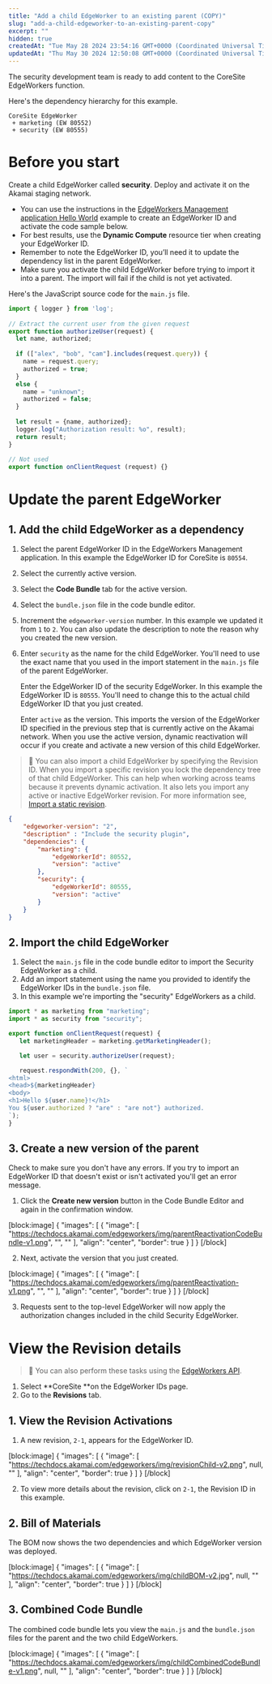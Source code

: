 ```yaml
---
title: "Add a child EdgeWorker to an existing parent (COPY)"
slug: "add-a-child-edgeworker-to-an-existing-parent-copy"
excerpt: ""
hidden: true
createdAt: "Tue May 28 2024 23:54:16 GMT+0000 (Coordinated Universal Time)"
updatedAt: "Thu May 30 2024 12:50:08 GMT+0000 (Coordinated Universal Time)"
---
```

The security development team is ready to add content to the CoreSite EdgeWorkers function.

Here's the dependency hierarchy for this example.

```
CoreSite EdgeWorker
 + marketing (EW 80552)
 + security (EW 80555)
```

# Before you start

Create a child EdgeWorker called **security**. Deploy and activate it on the Akamai staging network. 

- You can use the instructions in the [EdgeWorkers Management application Hello World](doc:hello-world-edgeworkers-management-application) example to create an EdgeWorker ID and activate the code sample below.
- For best results, use the **Dynamic Compute** resource tier when creating your EdgeWorker ID.
- Remember to note the EdgeWorker ID, you’ll need it to update the dependency list in the parent EdgeWorker.
- Make sure you activate the child EdgeWorker before trying to import it into a parent. The import will fail if the child is not yet activated.

Here's the JavaScript source code for the `main.js` file.

```javascript
import { logger } from 'log';
​
// Extract the current user from the given request
export function authorizeUser(request) {
  let name, authorized;
  
  if (["alex", "bob", "cam"].includes(request.query)) {
    name = request.query;
    authorized = true;
  }
  else {
    name = "unknown";
    authorized = false;
  }
​
  let result = {name, authorized};
  logger.log("Authorization result: %o", result);
  return result;
}
​
// Not used
export function onClientRequest (request) {}
```

# **Update the parent EdgeWorker**

## 1\. Add the child EdgeWorker as a dependency

1. Select the parent EdgeWorker ID in the EdgeWorkers Management application. In this example the EdgeWorker ID for CoreSite is `80554`.
2. Select the currently active version. 
3. Select the **Code Bundle** tab for the active version.
4. Select the `bundle.json` file in the code bundle editor.
5. Increment the `edgeworker-version` number. In this example we updated it from `1` to `2`.  You can also update the description to note the reason why you created the new version.
6. Enter `security` as the name for the child EdgeWorker. You'll need to use the exact name that you used in the import statement in the `main.js` file of the parent EdgeWorker.

   Enter the EdgeWorker ID of the security EdgeWorker. In this example the EdgeWorker ID is `80555`.  You'll need to change this to the actual child EdgeWorker ID that you just created.

   Enter `active` as the version. This imports the version of the EdgeWorker ID specified in the previous step that is currently active on the Akamai network. When you use the active version, dynamic reactivation will occur if you create and activate a new version of this child EdgeWorker.

> 📘 You can also import a child EdgeWorker by specifying the Revision ID. When you import a specific revision you lock the dependency tree of that child EdgeWorker. This can help when working across teams because it prevents dynamic activation. It also lets you import any active or inactive EdgeWorker revision. For more information see, [Import a static revision](doc:review-a-static-activation).

```json
{
    "edgeworker-version": "2",
    "description" : "Include the security plugin",
    "dependencies": {
        "marketing": {
            "edgeWorkerId": 80552,
            "version": "active"
        },
        "security": {
            "edgeWorkerId": 80555,
            "version": "active"
        }
    }
}
```

## 2\. Import the child EdgeWorker

1. Select the `main.js` file in the code bundle editor to import the Security EdgeWorker as a child.
2. Add an import statement using the name you provided to identify the EdgeWorker IDs in the `bundle.json` file.
3. In this example we're importing the "security" EdgeWorkers as a child.

```javascript
import * as marketing from "marketing";
import * as security from "security";

export function onClientRequest(request) {
   let marketingHeader = marketing.getMarketingHeader();

   let user = security.authorizeUser(request);

   request.respondWith(200, {}, `
<html>
<head>${marketingHeader}
<body>
<h1>Hello ${user.name}!</h1>
You ${user.authorized ? "are" : "are not"} authorized.
`);
}
```

## 3\. Create a new version of the parent

Check to make sure you don't have any errors. If you try to import an EdgeWorker ID that doesn't exist or isn't activated you'll get an error message.

1. Click the **Create new version** button in the Code Bundle Editor and again in the confirmation window.

[block:image]
{
  "images": [
    {
      "image": [
        "https://techdocs.akamai.com/edgeworkers/img/parentReactivationCodeBundle-v1.png",
        "",
        ""
      ],
      "align": "center",
      "border": true
    }
  ]
}
[/block]


2. Next, activate the version that you just created.

[block:image]
{
  "images": [
    {
      "image": [
        "https://techdocs.akamai.com/edgeworkers/img/parentReactivation-v1.png",
        "",
        ""
      ],
      "align": "center",
      "border": true
    }
  ]
}
[/block]


3. Requests sent to the top-level EdgeWorker will now apply the authorization changes included in the child Security EdgeWorker.

# **View the Revision details**

> 📘 You can also perform these tasks using the [EdgeWorkers API](ref:get-revisions).

1. Select **CoreSite **on the EdgeWorker IDs page.
2. Go to the **Revisions** tab.

## 1\. View the Revision Activations

1. A new revision, `2-1`, appears for the EdgeWorker ID.

[block:image]
{
  "images": [
    {
      "image": [
        "https://techdocs.akamai.com/edgeworkers/img/revisionChild-v2.png",
        null,
        ""
      ],
      "align": "center",
      "border": true
    }
  ]
}
[/block]


2. To view more details about the revision, click on `2-1`, the Revision ID in this example.

## 2\. Bill of Materials

The BOM now shows the two dependencies and which EdgeWorker version was deployed.

[block:image]
{
  "images": [
    {
      "image": [
        "https://techdocs.akamai.com/edgeworkers/img/childBOM-v2.jpg",
        null,
        ""
      ],
      "align": "center",
      "border": true
    }
  ]
}
[/block]


## 3\. Combined Code Bundle

The combined code bundle lets you view the `main.js` and the `bundle.json` files for the parent and the two child EdgeWorkers.

[block:image]
{
  "images": [
    {
      "image": [
        "https://techdocs.akamai.com/edgeworkers/img/childCombinedCodeBundle-v1.png",
        null,
        ""
      ],
      "align": "center",
      "border": true
    }
  ]
}
[/block]
